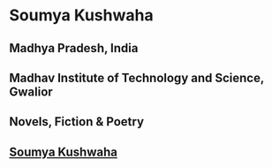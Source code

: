 # Soumya Kushwaha

## Madhya Pradesh, India

## Madhav Institute of Technology and Science, Gwalior

## Novels, Fiction & Poetry

## [Soumya Kushwaha](https://github.com/Soumya-Kushwaha)
